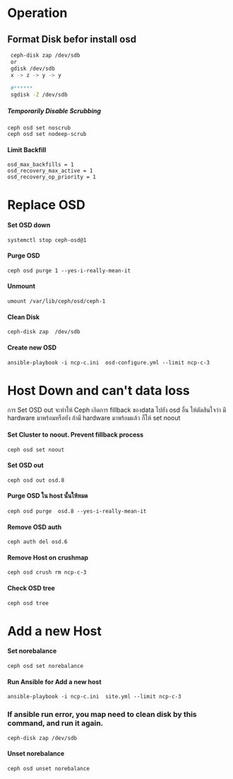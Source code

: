 # Operation

## Format Disk befor install osd
```bash
 ceph-disk zap /dev/sdb
 or 
 gdisk /dev/sdb
 x -> z -> y -> y
 
 #******
 sgdisk -Z /dev/sdb
```

##### Temporarily Disable Scrubbing
```
ceph osd set noscrub
ceph osd set nodeep-scrub
```

#### Limit Backfill
```
osd_max_backfills = 1
osd_recovery_max_active = 1
osd_recovery_op_priority = 1
```

# Replace OSD

#### Set OSD down
```
systemctl stop ceph-osd@1
```
#### Purge OSD
```
ceph osd purge 1 --yes-i-really-mean-it
```
#### Unmount
```
umount /var/lib/ceph/osd/ceph-1
```
#### Clean Disk
```
ceph-disk zap  /dev/sdb
```
#### Create new OSD
```
ansible-playbook -i ncp-c.ini  osd-configure.yml --limit ncp-c-3
```

# Host Down and can't data loss


การ Set OSD out จะทำให้ Ceph เกิดการ fillback ของdata ไปยัง osd อื่น
ให้ตัดสินใจว่า มี hardware มาพร้อมหรือยัง
ถ้ามี hardware มาพร้อมแล้ว ก็ให้ set noout

#### Set Cluster to noout. Prevent fillback process
```
ceph osd set noout
```
#### Set OSD out 
```
ceph osd out osd.8
```
#### Purge OSD ใน host นั้นให้หมด 
```
ceph osd purge  osd.8 --yes-i-really-mean-it
```
#### Remove OSD auth 
```
ceph auth del osd.6
```
#### Remove Host on crushmap
```
ceph osd crush rm ncp-c-3
```
#### Check OSD tree
```
ceph osd tree
```
# Add a new Host


#### Set norebalance
```
ceph osd set norebalance
```
#### Run Ansible for Add a new host
```
ansible-playbook -i ncp-c.ini  site.yml --limit ncp-c-3
```
### If ansible run error, you map need to clean disk by this command, and run it again.
```
ceph-disk zap /dev/sdb
```
#### Unset norebalance
```
ceph osd unset norebalance
```